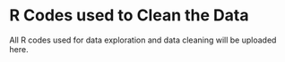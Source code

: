 # R Codes used to Clean the Data

All R codes used for data exploration and data cleaning will be uploaded here.

